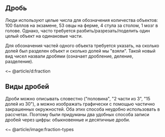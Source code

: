 
## Дробь

Люди используют целые числа для обозначения количества объектов: 100 баллов на экзамене, 53 овцы на ферме, 4 стула за столом, 1 мозг в голове.
Однако, часто требуется разбить/разрезать/поделить один целый объект на одинаковые части.

Для обозначения частей одного объекта требуется указать, на сколько долей был разделен объект и сколько долей мы "взяли".
Такой новый вид чисел назвали дробями (означает дробление, деление, разделение).

<~ @article/d:fraction

## Виды дробей

Дроби можно описывать словестно ("половина", "2 части из 3", "15 долей из 30"), а можно изображать графически с помощью частично закрашенных окружностей.
Оба этих способа неудобно использовать в рассчетах.
Поэтому были придуманы два удобных способа записи дробей через цифры: обыкновенные и десятичные дроби.

<~ @article/image:fraction-types